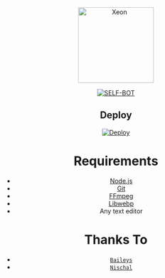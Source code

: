 <div align="center">
<img src="https://i.ibb.co/VC5Dk40/NishiV2.jpg?format=jpg&name=900x900" alt="Xeon" width="170" />

<p align="center">
<a href="##"><img title="SELF-BOT" src="https://img.shields.io/static/v1?label=Language&message=English&color=blue"></a>
</p>

## Deploy

[![Deploy](https://www.herokucdn.com/deploy/button.svg)](https://heroku.com/deploy?template=https://github.com/NischalRapiReddy/Nishi-Bot/)

# Requirements
* [Node.js](https://nodejs.org/en/)
* [Git](https://git-scm.com/downloads)
* [FFmpeg](https://github.com/BtbN/FFmpeg-Builds/releases/download/autobuild-2020-12-08-13-03/ffmpeg-n4.3.1-26-gca55240b8c-win64-gpl-4.3.zip)
* [Libwebp](https://developers.google.com/speed/webp/download)
* Any text editor

# Thanks To
* [`Baileys`](https://github.com/adiwajshing/Baileys)
* [`Nischal`](https://github.com/NischalRapiReddy/)
